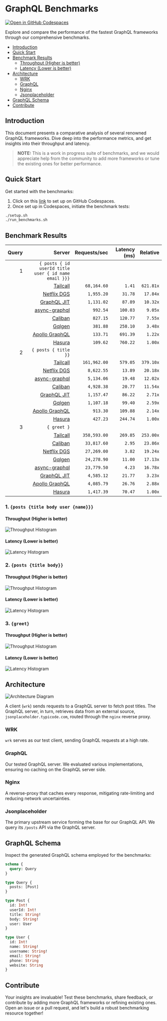 # GraphQL Benchmarks <!-- omit from toc -->

[![Open in GitHub Codespaces](https://github.com/codespaces/badge.svg)](https://codespaces.new/tailcallhq/graphql-benchmarks)

Explore and compare the performance of the fastest GraphQL frameworks through our comprehensive benchmarks.

- [Introduction](#introduction)
- [Quick Start](#quick-start)
- [Benchmark Results](#benchmark-results)
  - [Throughput (Higher is better)](#throughput-higher-is-better)
  - [Latency (Lower is better)](#latency-lower-is-better)
- [Architecture](#architecture)
  - [WRK](#wrk)
  - [GraphQL](#graphql)
  - [Nginx](#nginx)
  - [Jsonplaceholder](#jsonplaceholder)
- [GraphQL Schema](#graphql-schema)
- [Contribute](#contribute)

[Tailcall]: https://github.com/tailcallhq/tailcall
[Gqlgen]: https://github.com/99designs/gqlgen
[Apollo GraphQL]: https://github.com/apollographql/apollo-server
[Netflix DGS]: https://github.com/netflix/dgs-framework
[Caliban]: https://github.com/ghostdogpr/caliban
[async-graphql]: https://github.com/async-graphql/async-graphql
[Hasura]: https://github.com/hasura/graphql-engine
[GraphQL JIT]: https://github.com/zalando-incubator/graphql-jit

## Introduction

This document presents a comparative analysis of several renowned GraphQL frameworks. Dive deep into the performance metrics, and get insights into their throughput and latency.

> **NOTE:** This is a work in progress suite of benchmarks, and we would appreciate help from the community to add more frameworks or tune the existing ones for better performance.

## Quick Start

Get started with the benchmarks:

1. Click on this [link](https://codespaces.new/tailcallhq/graphql-benchmarks) to set up on GitHub Codespaces.
2. Once set up in Codespaces, initiate the benchmark tests:

```bash
./setup.sh
./run_benchmarks.sh
```

## Benchmark Results

<!-- PERFORMANCE_RESULTS_START -->

| Query | Server | Requests/sec | Latency (ms) | Relative |
|-------:|--------:|--------------:|--------------:|---------:|
| 1 | `{ posts { id userId title user { id name email }}}` |
|| [Tailcall] | `68,164.60` | `1.41` | `621.81x` |
|| [Netflix DGS] | `1,955.20` | `31.78` | `17.84x` |
|| [GraphQL JIT] | `1,131.02` | `87.89` | `10.32x` |
|| [async-graphql] | `992.54` | `100.03` | `9.05x` |
|| [Caliban] | `827.15` | `120.77` | `7.55x` |
|| [Gqlgen] | `381.88` | `258.10` | `3.48x` |
|| [Apollo GraphQL] | `133.71` | `691.39` | `1.22x` |
|| [Hasura] | `109.62` | `760.22` | `1.00x` |
| 2 | `{ posts { title }}` |
|| [Tailcall] | `161,962.00` | `579.05` | `379.10x` |
|| [Netflix DGS] | `8,622.55` | `13.89` | `20.18x` |
|| [async-graphql] | `5,134.06` | `19.48` | `12.02x` |
|| [Caliban] | `4,928.38` | `20.77` | `11.54x` |
|| [GraphQL JIT] | `1,157.47` | `86.22` | `2.71x` |
|| [Gqlgen] | `1,107.18` | `99.40` | `2.59x` |
|| [Apollo GraphQL] | `913.30` | `109.88` | `2.14x` |
|| [Hasura] | `427.23` | `244.74` | `1.00x` |
| 3 | `{ greet }` |
|| [Tailcall] | `358,593.00` | `269.85` | `253.00x` |
|| [Caliban] | `33,817.60` | `2.95` | `23.86x` |
|| [Netflix DGS] | `27,269.00` | `3.82` | `19.24x` |
|| [Gqlgen] | `24,278.90` | `11.00` | `17.13x` |
|| [async-graphql] | `23,779.50` | `4.23` | `16.78x` |
|| [GraphQL JIT] | `4,585.12` | `21.77` | `3.23x` |
|| [Apollo GraphQL] | `4,085.79` | `26.76` | `2.88x` |
|| [Hasura] | `1,417.39` | `70.47` | `1.00x` |

<!-- PERFORMANCE_RESULTS_END -->



### 1. `{posts {title body user {name}}}`
#### Throughput (Higher is better)

![Throughput Histogram](assets/req_sec_histogram1.png)

#### Latency (Lower is better)

![Latency Histogram](assets/latency_histogram1.png)

### 2. `{posts {title body}}`
#### Throughput (Higher is better)

![Throughput Histogram](assets/req_sec_histogram2.png)

#### Latency (Lower is better)

![Latency Histogram](assets/latency_histogram2.png)

### 3. `{greet}`
#### Throughput (Higher is better)

![Throughput Histogram](assets/req_sec_histogram3.png)

#### Latency (Lower is better)

![Latency Histogram](assets/latency_histogram3.png)

## Architecture

![Architecture Diagram](assets/architecture.png)

A client (`wrk`) sends requests to a GraphQL server to fetch post titles. The GraphQL server, in turn, retrieves data from an external source, `jsonplaceholder.typicode.com`, routed through the `nginx` reverse proxy.

### WRK

`wrk` serves as our test client, sending GraphQL requests at a high rate.

### GraphQL

Our tested GraphQL server. We evaluated various implementations, ensuring no caching on the GraphQL server side.

### Nginx

A reverse-proxy that caches every response, mitigating rate-limiting and reducing network uncertainties.

### Jsonplaceholder

The primary upstream service forming the base for our GraphQL API. We query its `/posts` API via the GraphQL server.

## GraphQL Schema

Inspect the generated GraphQL schema employed for the benchmarks:

```graphql
schema {
  query: Query
}

type Query {
  posts: [Post]
}

type Post {
  id: Int!
  userId: Int!
  title: String!
  body: String!
  user: User
}

type User {
  id: Int!
  name: String!
  username: String!
  email: String!
  phone: String
  website: String
}
```

## Contribute

Your insights are invaluable! Test these benchmarks, share feedback, or contribute by adding more GraphQL frameworks or refining existing ones. Open an issue or a pull request, and let's build a robust benchmarking resource together!
